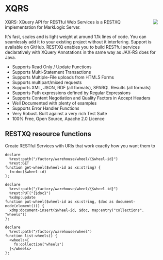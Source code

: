 # XQRS
<img align="right" src="http://consulting.xmllondon.com/images/xqrs.svg">
XQRS: XQuery API for RESTful Web Services is a RESTXQ implementation for MarkLogic Server.

It's fast, scales and is light weight at around 1.1k lines of code. You can seamlessly add it to your existing project without it interfering. Support is available on GitHub. RESTXQ enables you to build RESTful services declaratively with XQuery Annotations in the same way as JAX-RS does for Java.

* Supports Read Only / Update Functions
* Supports Multi-Statement Transactions
* Supports Multiple-File uploads from HTML5 Forms
* Supports multipart/mixed requests
* Supports XML, JSON, RDF (all formats), SPARQL Results (all formats)
* Supports Path expressions defined by Regular Expressions
* Supports Content Negotiation and Quality Factors in Accept Headers
* Well Documented with plenty of examples
* Supports Error Handler Functions
* Very Robust. Built against a very rich Test Suite
* 100% Free, Open Source, Apache 2.0 Licence

## RESTXQ resource functions

Create RESTful Services with URIs that work exactly how you want them to 

```xquery
declare
  %rest:path("/factory/warehouse/wheel/{$wheel-id}")
  %rest:GET
function get-wheel($wheel-id as xs:string) {
  fn:doc($wheel-id)
};

declare
  %rest:path("/factory/warehouse/wheel/{$wheel-id}")
  %rest:PUT("{$doc}")
  %xdmp:update
function put-wheel($wheel-id as xs:string, $doc as document-node(element())) {
  xdmp:document-insert($wheel-id, $doc, map:entry("collections", "wheels"))
};

declare
  %rest:path("/factory/warehouse/wheel")
function list-wheels() {
  <wheels>{
    fn:collection("wheels")
  }</wheels>
};
```
